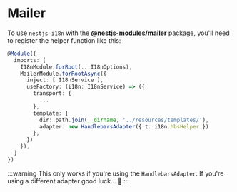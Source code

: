 # Mailer

To use `nestjs-i18n` with the [**@nestjs-modules/mailer**](https://github.com/nest-modules/mailer) package, you'll need to register the helper function like this:

```typescript title="src/app.module.ts"
@Module({
  imports: [
    I18nModule.forRoot(...I18nOptions),
    MailerModule.forRootAsync({
      inject: [ I18nService ],
      useFactory: (i18n: I18nService) => ({
        transport: {
          ...
        },
        template: {
          dir: path.join(__dirname, '../resources/templates/'),
          adapter: new HandlebarsAdapter({ t: i18n.hbsHelper })
        },
      })
    }),
  ]
})
```

:::warning
This only works if you're using the `HandlebarsAdapter`. If you're using a different adapter good luck... 🤞
:::